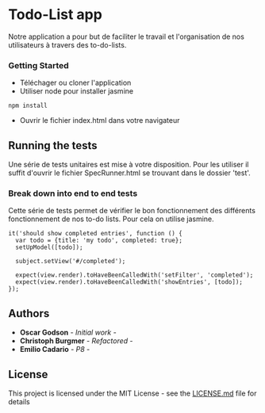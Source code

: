 # Todo-List app

Notre application a pour but de faciliter le travail et l'organisation de nos utilisateurs à travers des to-do-lists.

### Getting Started

* Téléchager ou cloner l'application
* Utiliser node pour installer jasmine
```
npm install
```
* Ouvrir le fichier index.html dans votre navigateur


## Running the tests

Une série de tests unitaires est mise à votre disposition. Pour les utiliser il suffit d'ouvrir le fichier SpecRunner.html se trouvant dans le dossier 'test'.

### Break down into end to end tests

Cette série de tests permet de vérifier le bon fonctionnement des différents fonctionnement de nos to-do lists. Pour cela on utilise jasmine.
```
it('should show completed entries', function () {
  var todo = {title: 'my todo', completed: true};
  setUpModel([todo]);

  subject.setView('#/completed');

  expect(view.render).toHaveBeenCalledWith('setFilter', 'completed');
  expect(view.render).toHaveBeenCalledWith('showEntries', [todo]);
});
```

## Authors

* **Oscar Godson** - *Initial work* -
* **Christoph Burgmer** - *Refactored* -
* **Emilio Cadario** - *P8* -



## License

This project is licensed under the MIT License - see the [LICENSE.md](LICENSE.md) file for details

